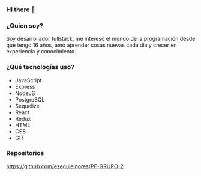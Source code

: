 ### Hi there 👋

<!--
**ezequielnores/ezequielnores** is a ✨ _special_ ✨ repository because its `README.md` (this file) appears on your GitHub profile.

Here are some ideas to get you started:

- 🔭 I’m currently working on ...
- 🌱 I’m currently learning ...
- 👯 I’m looking to collaborate on ...
- 🤔 I’m looking for help with ...
- 💬 Ask me about ...
- 📫 How to reach me: ...
- 😄 Pronouns: ...
- ⚡ Fun fact: ...
-->
### ¿Quien soy?
Soy desarrollador fullstack, me interesó el mundo de la programación desde que tengo 16 años, amo aprender cosas nuevas cada día y crecer en experiencia y conocimiento.

### ¿Qué tecnologías uso?
 - JavaScript
 - Express
 - NodeJS
 - PostgreSQL
 - Sequelize
 - React
 - Redux
 - HTML
 - CSS 
 - GIT
### Repositorios
https://github.com/ezequielnores/PF-GRUPO-2
